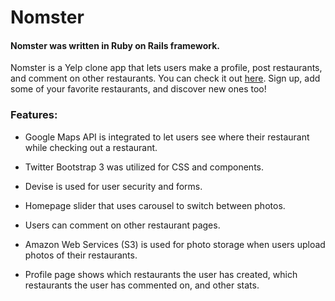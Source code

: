# Nomster

#### Nomster was written in Ruby on Rails framework. 

Nomster is a Yelp clone app that lets users make a profile, post restaurants, and comment on other restaurants. You can check it out [here](https://nomster-christopher-ross.herokuapp.com/). Sign up, add some of your favorite restaurants, and discover new ones too!

### Features:
* Google Maps API is integrated to let users see where their restaurant while checking out a restaurant.

* Twitter Bootstrap 3 was utilized for CSS and components.

* Devise is used for user security and forms.

* Homepage slider that uses carousel to switch between photos.

* Users can comment on other restaurant pages.

* Amazon Web Services (S3) is used for photo storage when users upload photos of their restaurants.

* Profile page shows which restaurants the user has created, which restaurants the user has commented on, and other stats.
